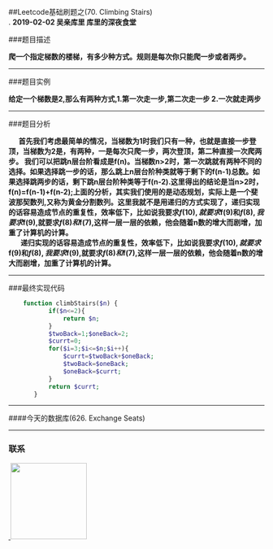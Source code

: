 
##Leetcode基础刷题之(70. Climbing Stairs)
<br>.
**2019-02-02 吴亲库里 库里的深夜食堂**

###题目描述

**爬一个指定梯数的楼梯，有多少种方式。规则是每次你只能爬一步或者两步。**
****
###题目实例

**给定一个梯数是2,那么有两种方式,1.第一次走一步,第二次走一步 2.一次就走两步**
****
###题目分析
  
  &nbsp;&nbsp;&nbsp;&nbsp;&nbsp;**首先我们考虑最简单的情况，当梯数为1时我们只有一种，也就是直接一步登顶，当梯数为2是，有两种，一是每次只爬一步，两次登顶，第二种直接一次爬两步。 我们可以把跳n层台阶看成是f(n)。当梯数n>2时，第一次跳就有两种不同的选择。如果选择跳一步的话，那么跳上n层台阶种类就等于剩下的f(n-1)总数。如果选择跳两步的话，剩下跳n层台阶种类等于f(n-2).这里得出的结论是当n>2时，f(n)=f(n-1)+f(n-2);上面的分析，其实我们使用的是动态规划，实际上是一个斐波那契数列,又称为黄金分割数列。这里我就不是用递归的方式实现了，递归实现的话容易造成节点的重复性，效率低下，比如说我要求$f(10),就要求$f(9)和$f(8),我要求$f(9),就要求$f(8)和$f(7),这样一层一层的依赖，他会随着n数的增大而剧增，加重了计算机的计算。**
<br>
 &nbsp;&nbsp;&nbsp;&nbsp;&nbsp;&nbsp;**递归实现的话容易造成节点的重复性，效率低下，比如说我要求$f(10),就要求$f(9)和$f(8),我要求$f(9),就要求$f(8)和$f(7),这样一层一层的依赖，他会随着n数的增大而剧增，加重了计算机的计算。**
****

###最终实现代码

```php
    function climbStairs($n) {
           if($n<=2){
               return $n;
           }
           $twoBack=1;$oneBack=2;
           $currt=0;
           for($i=3;$i<=$n;$i++){
               $currt=$twoBack+$oneBack;
               $twoBack=$oneBack;
               $oneBack=$currt;
           }
           return $currt;
       }
```
  ****
  
####今天的数据库(626. Exchange Seats)
****
### 联系

<a href="https://github.com/wuqinqiang/">
​    <img src="https://github.com/wuqinqiang/Lettcode-php/blob/master/qrcode_for_gh_c194f9d4cdb1_430.jpg" width="150px" height="150px">
</a> 